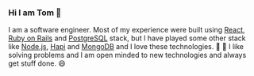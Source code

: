 ### Hi I am Tom 👋

I am a software engineer.
Most of my experience were built using [React](https://reactjs.org/), [Ruby on Rails](https://rubyonrails.org/) and [PostgreSQL](https://www.postgresql.org/)</a> stack, but I have played some other stack like [Node.js](https://nodejs.org/en/), [Hapi](https://hapi.dev/) and [MongoDB](https://www.mongodb.com/) and I love these technologies. 🌱 🔭
I like solving problems and I am open minded to new technologies and always get stuff done. 😄
